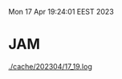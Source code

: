 Mon 17 Apr 19:24:01 EEST 2023
# JAM
<a href='./cache/202304/17_19.log'>./cache/202304/17_19.log</a>
